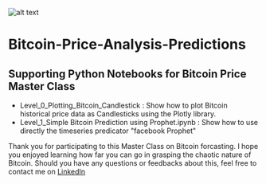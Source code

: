 ![alt text](https://media-exp3.licdn.com/dms/image/C5616AQGlWFo9aSw3og/profile-displaybackgroundimage-shrink_200_800/0/1620011036633?e=1629936000&v=beta&t=9IMhJLUF0i70ekEi07p06IZaDqPYbDt4NTuc5Ga_Zpw "Logo Title Text 1")
# Bitcoin-Price-Analysis-Predictions

## Supporting Python Notebooks for Bitcoin Price Master Class

- Level_0_Plotting_Bitcoin_Candlestick  : Show how to plot Bitcoin historical price data as Candlesticks using the Plotly library.
- Level_1_Simple Bitcoin Prediction using Prophet.ipynb : Show how to use directly the timeseries predicator "facebook Prophet"

Thank you for participating to this Master Class on Bitcoin forcasting. I hope you enjoyed learning how far you can go in grasping the chaotic nature of Bitcoin. Should you have any questions or feedbacks about this, feel free to contact me on [LinkedIn](https://th.linkedin.com/in/maxime-carpentier-491186 "Maxime CARPENTIER")
